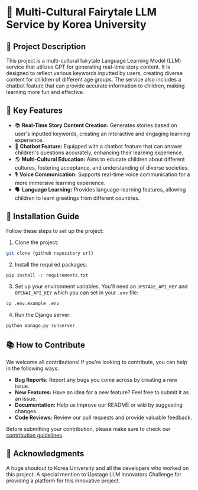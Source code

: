 

            

# 📖 Multi-Cultural Fairytale LLM Service by Korea University





## 📝 Project Description
This project is a multi-cultural fairytale Language Learning Model (LLM) service that utilizes GPT for generating real-time story content. It is designed to reflect various keywords inputted by users, creating diverse content for children of different age groups. The service also includes a chatbot feature that can provide accurate information to children, making learning more fun and effective. 





## 🌟 Key Features





- 📚 **Real-Time Story Content Creation:** Generates stories based on user's inputted keywords, creating an interactive and engaging learning experience.
- 🤖 **Chatbot Feature:** Equipped with a chatbot feature that can answer children's questions accurately, enhancing their learning experience.
- 🌎 **Multi-Cultural Education:** Aims to educate children about different cultures, fostering acceptance, and understanding of diverse societies.
- 🎙 **Voice Communication:** Supports real-time voice communication for a more immersive learning experience.
- 🗣 **Language Learning:** Provides language-learning features, allowing children to learn greetings from different countries.





## 💾 Installation Guide
Follow these steps to set up the project:
1. Clone the project:
```bash
git clone {github repository url}
```
2. Install the required packages:
```bash
pip install -r requirements.txt
```
3. Set up your environment variables. You'll need an `UPSTAGE_API_KEY` and `OPENAI_API_KEY` which you can set in your `.env` file:
```bash
cp .env.example .env
```
4. Run the Django server:
```bash
python manage.py runserver
```
## 📚 How to Contribute
We welcome all contributions! If you're looking to contribute, you can help in the following ways:
- **Bug Reports:** Report any bugs you come across by creating a new issue.
- **New Features:** Have an idea for a new feature? Feel free to submit it as an issue.
- **Documentation:** Help us improve our README or wiki by suggesting changes.
- **Code Reviews:** Review our pull requests and provide valuable feedback.





Before submitting your contribution, please make sure to check our [contribution guidelines](CONTRIBUTING.md).





## 🎉 Acknowledgments
A huge shoutout to Korea University and all the developers who worked on this project. A special mention to Upstage LLM Innovators Challenge for providing a platform for this innovative project.


        

